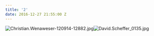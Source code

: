 ```yaml
---
title: '2'
date: 2016-12-27 21:55:00 Z
---
```


![Christian.Wenaweser-120914-12882.jpg](/uploads/Christian.Wenaweser-120914-12882.jpg)![David.Scheffer_0135.jpg](/uploads/David.Scheffer_0135.jpg)